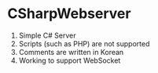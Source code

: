 # CSharpWebserver
1. Simple C# Server
2. Scripts (such as PHP) are not supported
3. Comments are written in Korean
4. Working to support WebSocket
